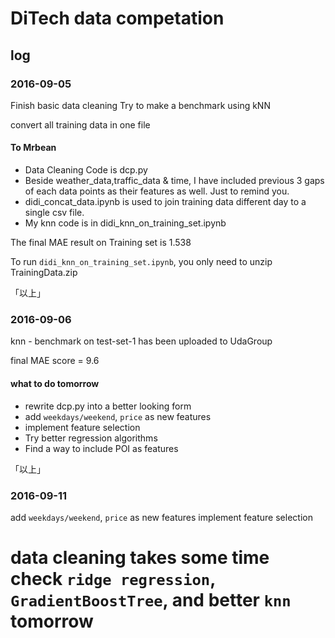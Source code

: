 # DiTech data competation

## log

### 2016-09-05
Finish basic data cleaning
Try to make a benchmark using kNN

convert all training data in one file

#### To Mrbean ####
* Data Cleaning Code is dcp.py
* Beside weather_data,traffic_data & time, I have included previous 3 gaps of each data points as their features as well. Just to remind you.
* didi_concat_data.ipynb is used to join training data different day to a single csv file.
* My knn code is in didi_knn_on_training_set.ipynb

The final MAE result on Training set is 1.538

To run `didi_knn_on_training_set.ipynb`, you only need to unzip TrainingData.zip

「以上」

### 2016-09-06

knn - benchmark on test-set-1 has been uploaded to UdaGroup

final MAE score = 9.6

#### what to do tomorrow ####
* rewrite dcp.py into a better looking form
* add `weekdays/weekend`, `price` as new features
* implement feature selection
* Try better regression algorithms
* Find a way to include POI as features 

「以上」

### 2016-09-11

add `weekdays/weekend`, `price` as new features
implement feature selection

data cleaning takes some time
check `ridge regression`, `GradientBoostTree`, and better `knn` tomorrow
=======

